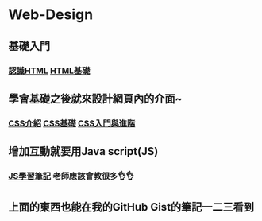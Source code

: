# Web-Design
## 基礎入門 
  ###  [認識HTML](https://zh.wikipedia.org/wiki/HTML)  [HTML基礎](https://developer.mozilla.org/zh-TW/docs/Learn/Getting_started_with_the_web/HTML_basics) 
## 學會基礎之後就來設計網頁內的介面~
  ###  [CSS介紹](https://zh.wikipedia.org/wiki/%E5%B1%82%E5%8F%A0%E6%A0%B7%E5%BC%8F%E8%A1%A8) [CSS基礎](https://developer.mozilla.org/zh-TW/docs/Learn/Getting_started_with_the_web/CSS_basics)  [CSS入門與進階](https://blog.xuite.net/bluetemple/blog/65915066)
## 增加互動就要用Java script(JS)
  ###  [JS學習筆記](https://medium.com/tkd-giant/javascript-%E5%85%A5%E9%96%80-84c4cb12d083) 老師應該會教很多👌👌
## 上面的東西也能在我的GitHub Gist的筆記一二三看到
